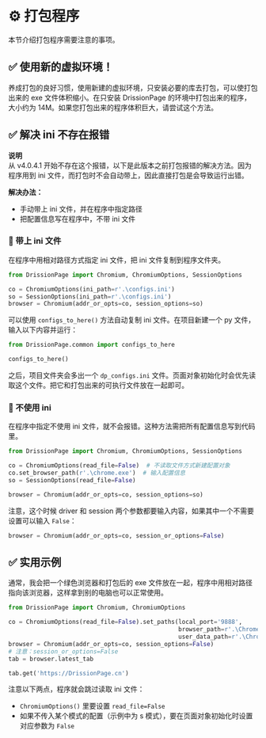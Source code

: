 # ⚙️ 打包程序

本节介绍打包程序需要注意的事项。

## ✅️️ 使用新的虚拟环境！​

养成打包的良好习惯，使用新建的虚拟环境，只安装必要的库去打包，可以使打包出来的 exe 文件体积缩小。在只安装 DrissionPage 的环境中打包出来的程序，大小约为 14M。如果您打包出来的程序体积巨大，请尝试这个方法。

## ✅️️ 解决 ini 不存在报错​

**说明**  
从 v4.0.4.1 开始不存在这个报错，以下是此版本之前打包报错的解决方法。因为程序用到 ini 文件，而打包时不会自动带上，因此直接打包是会导致运行出错。

**解决办法：**

* 手动带上 ini 文件，并在程序中指定路径
* 把配置信息写在程序中，不带 ini 文件

### 📌 带上 ini 文件​

在程序中用相对路径方式指定 ini 文件，把 ini 文件复制到程序文件夹。

```python
from DrissionPage import Chromium, ChromiumOptions, SessionOptions

co = ChromiumOptions(ini_path=r'.\configs.ini')
so = SessionOptions(ini_path=r'.\configs.ini')
browser = Chromium(addr_or_opts=co, session_options=so)
```

可以使用 `configs_to_here()` 方法自动复制 ini 文件。在项目新建一个 py 文件，输入以下内容并运行：

```python
from DrissionPage.common import configs_to_here

configs_to_here()
```

之后，项目文件夹会多出一个 `dp_configs.ini` 文件。页面对象初始化时会优先读取这个文件。把它和打包出来的可执行文件放在一起即可。

### 📌 不使用 ini​

在程序中指定不使用 ini 文件，就不会报错。这种方法需把所有配置信息写到代码里。

```python
from DrissionPage import Chromium, ChromiumOptions, SessionOptions

co = ChromiumOptions(read_file=False)  # 不读取文件方式新建配置对象
co.set_browser_path(r'.\chrome.exe')  # 输入配置信息
so = SessionOptions(read_file=False)

browser = Chromium(addr_or_opts=co, session_options=so)
```

注意，这个时候 driver 和 session 两个参数都要输入内容，如果其中一个不需要设置可以输入 `False`：

```python
browser = Chromium(addr_or_opts=co, session_or_options=False)
```

## ✅️️ 实用示例​

通常，我会把一个绿色浏览器和打包后的 exe 文件放在一起，程序中用相对路径指向该浏览器，这样拿到别的电脑也可以正常使用。

```python
from DrissionPage import Chromium, ChromiumOptions

co = ChromiumOptions(read_file=False).set_paths(local_port='9888',
                                                browser_path=r'.\Chrome\chrome.exe',
                                                user_data_path=r'.\Chrome\userData')
browser = Chromium(addr_or_opts=co, session_options=False)
# 注意：session_or_options=False
tab = browser.latest_tab

tab.get('https://DrissionPage.cn')
```

注意以下两点，程序就会跳过读取 ini 文件：

* `ChromiumOptions()` 里要设置 `read_file=False`
* 如果不传入某个模式的配置（示例中为 s 模式），要在页面对象初始化时设置对应参数为 `False`